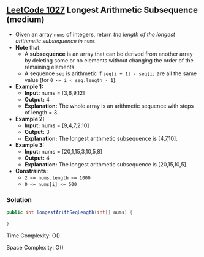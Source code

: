 ## [LeetCode 1027](https://leetcode.com/problems/longest-arithmetic-subsequence/) Longest Arithmetic Subsequence (medium)

- Given an array `nums` of integers, return _the length of the longest arithmetic subsequence in_ `nums`.
- **Note** that:
    -   A **subsequence** is an array that can be derived from another array by deleting some or no elements without changing the order of the remaining elements.
    -   A sequence `seq` is arithmetic if `seq[i + 1] - seq[i]` are all the same value (for `0 <= i < seq.length - 1`).
- **Example 1:**
    - **Input:** nums = [3,6,9,12]
    - **Output:** 4
    - **Explanation:** The whole array is an arithmetic sequence with steps of length = 3.
- **Example 2:**
    - **Input:** nums = [9,4,7,2,10]
    - **Output:** 3
    - **Explanation:** The longest arithmetic subsequence is [4,7,10].
- **Example 3:**
    - **Input:** nums = [20,1,15,3,10,5,8]
    - **Output:** 4
    - **Explanation:** The longest arithmetic subsequence is [20,15,10,5].
- **Constraints:**
    -   `2 <= nums.length <= 1000`
    -   `0 <= nums[i] <= 500`

### Solution

```java
public int longestArithSeqLength(int[] nums) {
    
}
```

Time Complexity: O()

Space Complexity: O()